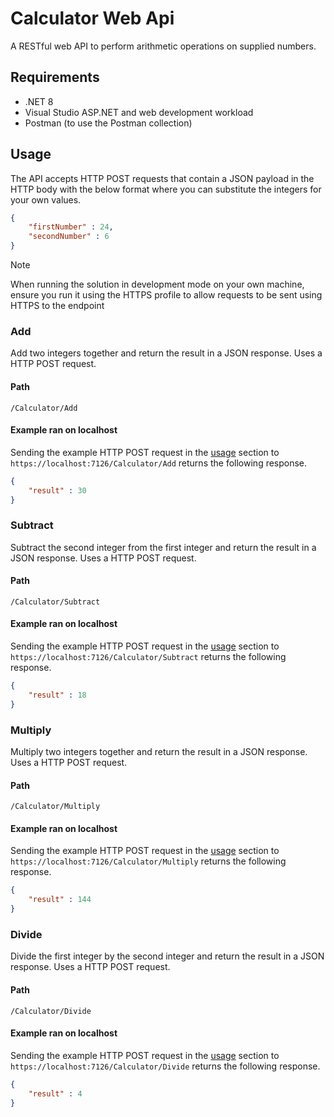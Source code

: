 # Calculator Web Api
A RESTful web API to perform arithmetic operations on supplied numbers.

## Requirements
- .NET 8
- Visual Studio ASP.NET and web development workload
- Postman (to use the Postman collection)

## Usage
The API accepts HTTP POST requests that contain a JSON payload in the HTTP body with the below format where you can substitute the integers for your own values.
```json
{
    "firstNumber" : 24,
    "secondNumber" : 6
}
```

> [!NOTE]
> When running the solution in development mode on your own machine, ensure you run it using the HTTPS profile to allow requests to be sent using HTTPS to the endpoint

### Add
Add two integers together and return the result in a JSON response. Uses a HTTP POST request.

#### Path
`/Calculator/Add`

#### Example ran on localhost
Sending the example HTTP POST request in the [usage](#usage) section to `https://localhost:7126/Calculator/Add` returns the following response.
```json
{
    "result" : 30
}
```

### Subtract
Subtract the second integer from the first integer and return the result in a JSON response. Uses a HTTP POST request.

#### Path
`/Calculator/Subtract`

#### Example ran on localhost
Sending the example HTTP POST request in the [usage](#usage) section to `https://localhost:7126/Calculator/Subtract` returns the following response.
```json
{
    "result" : 18
}
```

### Multiply
Multiply two integers together and return the result in a JSON response. Uses a HTTP POST request.

#### Path
`/Calculator/Multiply`

#### Example ran on localhost
Sending the example HTTP POST request in the [usage](#usage) section to `https://localhost:7126/Calculator/Multiply` returns the following response.
```json
{
    "result" : 144
}
```

### Divide
Divide the first integer by the second integer and return the result in a JSON response. Uses a HTTP POST request.

#### Path
`/Calculator/Divide`

#### Example ran on localhost
Sending the example HTTP POST request in the [usage](#usage) section to `https://localhost:7126/Calculator/Divide` returns the following response.
```json
{
    "result" : 4
}
```
